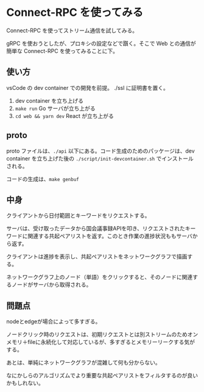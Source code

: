 # Connect-RPC を使ってみる

Connect-RPC を使ってストリーム通信を試してみる。

gRPC を使おうとしたが、プロキシの設定などで躓く。そこで Web との通信が簡単な Connect-RPC を使ってみることに下。

## 使い方

vsCode の dev container での開発を前提。
./ssl に証明書を置く。

1. dev container を立ち上げる
2. `make run` Go サーバが立ち上がる
3. `cd web && yarn dev` React が立ち上がる

## proto

proto ファイルは、`./api` 以下にある。コード生成のためのパッケージは、dev container を立ち上げた後の `./script/init-devcontainer.sh` でインストールされる。

コードの生成は、`make genbuf`

## 中身

クライアントから日付範囲とキーワードをリクエストする。

サーバは、受け取ったデータから国会議事録APIを叩き、リクエストされたキーワードに関連する共起ペアリストを返す。このとき作業の進捗状況ももサーバから返す。

クライアントは進捗を表示し、共起ペアリストをネットワークグラフで描画する。

ネットワークグラフ上のノード（単語）をクリックすると、そのノードに関連するノードがサーバから取得される。

## 問題点

nodeとedgeが場合によって多すぎる。

ノードクリック時のリクエストは、初期リクエストとは別ストリームのためオンメモリ＋fileに永続化して対応しているが、多すぎるとメモリーリークする気がする。

あとは、単純にネットワークグラフが混雑して何も分からない。

なにかしらのアルゴリズムでより重要な共起ペアリストをフィルタするのが良いかもしれない。
